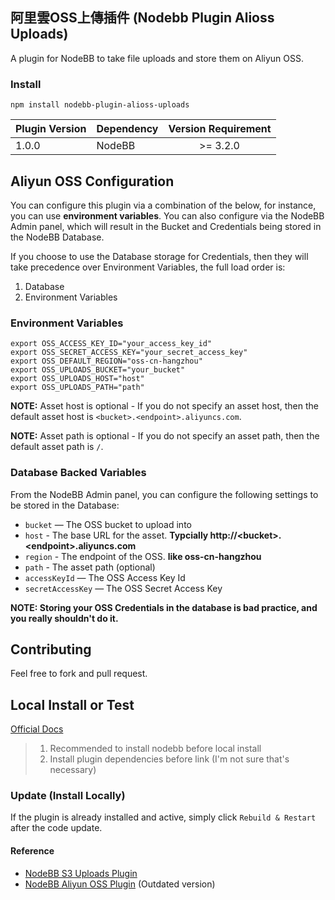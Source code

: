 ## 阿里雲OSS上傳插件 (Nodebb Plugin Alioss Uploads)

A plugin for NodeBB to take file uploads and store them on Aliyun OSS.

### Install
`npm install nodebb-plugin-alioss-uploads`

| Plugin Version | Dependency     | Version Requirement     |
| ---------------| -------------- |:-----------------------:|
| 1.0.0          | NodeBB         | >= 3.2.0 |



## Aliyun OSS Configuration

You can configure this plugin via a combination of the below, for instance, you can use **environment variables**. You can also configure via the NodeBB Admin panel, which will result in the Bucket and Credentials being stored in the NodeBB Database.

If you choose to use the Database storage for Credentials, then they will take precedence over Environment Variables, the full load order is:

1. Database
2. Environment Variables

### Environment Variables

```
export OSS_ACCESS_KEY_ID="your_access_key_id"
export OSS_SECRET_ACCESS_KEY="your_secret_access_key"
export OSS_DEFAULT_REGION="oss-cn-hangzhou"
export OSS_UPLOADS_BUCKET="your_bucket"
export OSS_UPLOADS_HOST="host"
export OSS_UPLOADS_PATH="path"
```

**NOTE:** Asset host is optional - If you do not specify an asset host, then the default asset host is `<bucket>.<endpoint>.aliyuncs.com`.

**NOTE:** Asset path is optional - If you do not specify an asset path, then the default asset path is `/`.

### Database Backed Variables

From the NodeBB Admin panel, you can configure the following settings to be stored in the Database:

* `bucket` — The OSS bucket to upload into
* `host` - The base URL for the asset.  **Typcially http://\<bucket\>.\<endpoint\>.aliyuncs.com**
* `region` - The endpoint of the OSS. **like oss-cn-hangzhou**
* `path` - The asset path (optional)
* `accessKeyId` — The OSS Access Key Id
* `secretAccessKey` — The OSS Secret Access Key

**NOTE: Storing your OSS Credentials in the database is bad practice, and you really shouldn't do it.**

## Contributing
Feel free to fork and pull request.

## Local Install or Test
[Official Docs](https://docs.nodebb.org/development/plugins/#linking-the-plugin)
> 1. Recommended to install nodebb before local install
> 2. Install plugin dependencies before link (I'm not sure that's necessary)

### Update (Install Locally)
If the plugin is already installed and active, simply click `Rebuild & Restart` after the code update.


#### Reference
- [NodeBB S3 Uploads Plugin](https://github.com/NodeBB-Community/nodebb-plugin-s3-uploads)
- [NodeBB Aliyun OSS Plugin](https://github.com/ziofat/nodebb-plugin-ali-oss) (Outdated version)